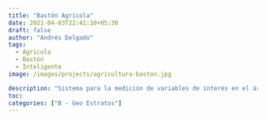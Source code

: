 ```yaml
---
title: "Bastón Agricola"
date: 2021-04-03T22:41:10+05:30
draft: false
author: "Andrés Delgado"
tags:
  - Agricola
  - Bastón
  - Inteligente
image: /images/projects/agricultura-baston.jpg

description: "Sistema para la medición de variables de interés en el área de agricultura basado en un bastón para medir propiedades de la tierra en un punto en especifico."
toc:
categories: ["B - Geo Estratos"]
---
```

